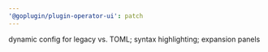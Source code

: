 ```yaml
---
'@goplugin/plugin-operator-ui': patch
---
```


dynamic config for legacy vs. TOML; syntax highlighting; expansion panels
